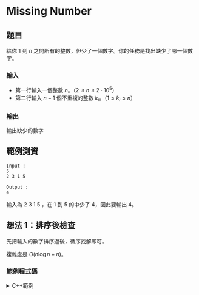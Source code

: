 Missing Number
===

題目
---
給你 $1$ 到 $n$ 之間所有的整數，但少了一個數字。你的任務是找出缺少了哪一個數字。

### 輸入
- 第一行輸入一個整數 $n$。（$2 \le n \le 2 \cdot 10^5$）
- 第二行輸入 $n-1$ 個不重複的整數 $k_i$。（$1 \le k_i \le n$）

### 輸出
輸出缺少的數字

範例測資
---
```
Input : 
5
2 3 1 5

Output :
4
```

輸入為 $2$ $3$ $1$ $5$ ，在 $1$ 到 $5$ 的中少了 $4$，因此要輸出 $4$。

想法 1：排序後檢查
---
先把輸入的數字排序過後，循序找解即可。

複雜度是 $O(n\log n+n)$。

### 範例程式碼

<details> 
<summary>C++範例</summary>
```cpp=
#include <bits/stdc++.h>
using namespace std;

int main() {
    int n, x;
    vector<int> xs;
    cin >> n;
    for (int i = 0; i < n - 1; i++) {
        cin >> x;
        xs.push_back(x);
    }
    sort(xs.begin(), xs.end());
    for (int i = 0; i < n; i++) {
        if(xs[i] != i + 1) {
            cout << i + 1;
            break;
        }
    }
}
```
</details>

想法 2：計數檢查
---
我們可以先建立長度為 $n$ 的列表來記錄個別數字出現的次數（在這題要不是 $0$ 就是 $1$），之後遍歷整個列表找哪個數字出現 $0$ 次就好。

### 範例程式碼
```cpp=
#include <bits/stdc++.h>
using namespace std;

int main() {
    int n, x;
    cin >> n;
    vector<int> cnt(n, 0);
    for (int i = 0; i < n - 1; i++) {
        cin >> x;
        cnt[x-1] = 1;
    }
    for (int i = 0; i < n; i++) {
        if(cnt[i] == 0) {
            cout << i + 1;
            break;
        }
    }
}
```

想法 3：從總和檢查
---
考慮一個有結合律與交換律的「加法」運算 $\oplus$，那麼輸入就可以不斷用 $\oplus$ 來「加總」成 \\[
  1 \oplus 2 \oplus \cdots \oplus (k-1) \oplus (k+1) \oplus \cdots \oplus n,
\\] 其中 $k$ 是缺少的數字。如果這個 $\oplus$ 運算是可逆的，那我們就能拿完整 $1 \oplus 2 \oplus \cdots \oplus n$ 的結果「減去」上面的「總和」，得到缺少的 $k$。

基本上需要 $O(n)$ 的時間與 $O(1)$ 的空間來計算「總和」。

下面依照選用的運算 $\oplus$，提供兩種不同的方法。

### 想法 3-1：加法版
使用加法。其中我們有等差級數公式 $1 + 2 + \dots + n = \dfrac{n(n+1)}{2}$。

但要注意 $n$ 足夠大的時候，總和會超過 `int` 的範圍，必須使用 `long long` 才能通過 CSES 的測資。

> 或者你可以在每次運算後都 mod 比 $n$ 大的數。

### 範例程式碼
```cpp=
#include <bits/stdc++.h>
using namespace std;

int main() {
    long long n, x;
    long long sum = 0;
    cin >> n;
    for (int i = 0; i < n - 1; i++) {
        cin >> x;
        sum += x;
    }
    cout << (n * (n + 1) / 1) - sum;
}
```

### 想法 3-2：XOR 版
令 $a \oplus b$ 為 $a$ 與 $b$ 經過 bitwise XOR（也就是程式上的 `a ^ b`）之後的運算結果，這個運算也是滿足結合律與交換律的。並且任何整數的反元素就是自己：$a \oplus b \oplus b = a$，換句話說，「減去」跟「加上」是同樣的運算。

另外，觀察可得 $4k \oplus (4k+1) \oplus (4k+2) \oplus (4k+3) = 0$，於是就有\\[
  1 \oplus 2 \oplus \cdots \oplus n
  = (4 \lfloor n/4 \rfloor) \oplus \cdots \oplus n,
\\]其中 $4 \lfloor n/4 \rfloor$ 可以用 `n >> 2 << 2` 算得。

這個方法相較於上一個的方法好的地方在於總和一定比 $2n$ 來得小，較不用擔心太大的 $n$ 會超出整數範圍。

> 下面的過程中都是位元運算，若加上 io 優化這題甚至能做成 n 到 8e18 的鴨腸題。

### 範例程式碼
```cpp=
#include <bits/stdc++.h>
using namespace std;

int main() {
    int n, x;
    int all = 0, sum = 0;
    cin >> n;
    for (int i = 0; i < n - 1; i++) {
        cin >> x;
        sum ^= x;
    }
    for (int i = n >> 2 << 2; i <= n; i++) {
        all ^= i;
    }
    cout << (all ^ sum);
}
```
---
回 [「CSES題解集」](https://hackmd.io/MpE3CP9eQUu20n3scMF5Fw?view)